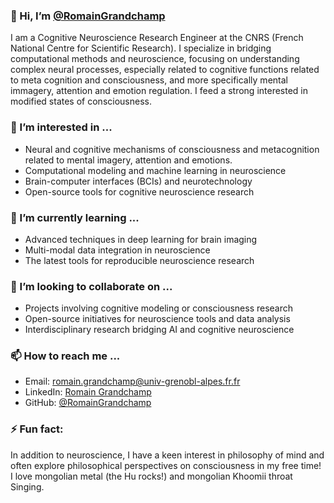 ### 👋 Hi, I’m [@RomainGrandchamp](https://github.com/RomainGrandchamp)

I am a Cognitive Neuroscience Research Engineer at the CNRS (French National Centre for Scientific Research). I specialize in bridging computational methods and neuroscience, focusing on understanding complex neural processes, especially related to cognitive functions related to meta cognition and consciousness, and more specifically mental immagery, attention and emotion regulation. I feed a strong interested in modified states of consciousness.

### 👀 I’m interested in ...
- Neural and cognitive mechanisms of consciousness and metacognition related to mental imagery, attention and emotions.
- Computational modeling and machine learning in neuroscience
- Brain-computer interfaces (BCIs) and neurotechnology
- Open-source tools for cognitive neuroscience research

### 🌱 I’m currently learning ...
- Advanced techniques in deep learning for brain imaging
- Multi-modal data integration in neuroscience
- The latest tools for reproducible neuroscience research

### 💞️ I’m looking to collaborate on ...
- Projects involving cognitive modeling or consciousness research
- Open-source initiatives for neuroscience tools and data analysis
- Interdisciplinary research bridging AI and cognitive neuroscience

### 📫 How to reach me ...
- Email: romain.grandchamp@univ-grenobl-alpes.fr.fr
- LinkedIn: [Romain Grandchamp](https://www.linkedin.com/in/romain-grandchamp)
- GitHub: [@RomainGrandchamp](https://github.com/RomainGrandchamp)

### ⚡ Fun fact:
In addition to neuroscience, I have a keen interest in philosophy of mind and often explore philosophical perspectives on consciousness in my free time!
I love mongolian metal (the Hu rocks!) and mongolian Khoomii throat Singing.
